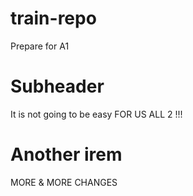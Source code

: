 # train-repo
Prepare for A1
# Subheader
It is not going to be easy FOR US ALL 2 !!!

# Another irem

MORE & MORE CHANGES
